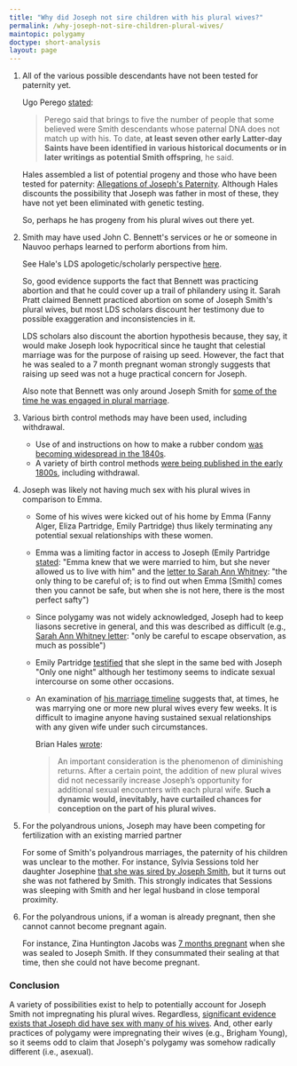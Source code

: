 ```yaml
---
title: "Why did Joseph not sire children with his plural wives?"
permalink: /why-joseph-not-sire-children-plural-wives/
maintopic: polygamy
doctype: short-analysis
layout: page
---
```


1. All of the various possible descendants have not been tested for paternity yet.

    Ugo Perego [stated](https://www.deseretnews.com/article/695226318/DNA-tests-rule-out-2-as-Smith-descendants.html):

    > Perego said that brings to five the number of people that some believed were Smith descendants whose paternal DNA does not match up with his. To date, **at least seven other early Latter-day Saints have been identified in various historical documents or in later writings as potential Smith offspring**, he said.

    Hales assembled a list of potential progeny and those who have been tested for paternity: [Allegations of Joseph's Paternity](http://josephsmithspolygamy.org/wordpress/wp-content/uploads/2016/06/Possible-Children-chart.jpg).  Although Hales discounts the possibility that Joseph was father in most of these, they have not yet been eliminated with genetic testing.

    So, perhaps he has progeny from his plural wives out there yet.

1. Smith may have used John C. Bennett's services or he or someone in Nauvoo perhaps learned to perform abortions from him.

    See Hale's LDS apologetic/scholarly perspective [here](http://mormonpolygamydocuments.org/abortions/).

    So, good evidence supports the fact that Bennett was practicing abortion and that he could cover up a trail of philandery using it.  Sarah Pratt claimed Bennett practiced abortion on some of Joseph Smith's plural wives, but most LDS scholars discount her testimony due to possible exaggeration and inconsistencies in it.
    
    LDS scholars also discount the abortion hypothesis because, they say, it would make Joseph look hypocritical since he taught that celestial marriage was for the purpose of raising up seed.  However, the fact that he was sealed to a 7 month pregnant woman strongly suggests that raising up seed was not a huge practical concern for Joseph.

    Also note that Bennett was only around Joseph Smith for [some of the time he was engaged in plural marriage](https://lecturesondoubt.com/2019/03/27/top-6-exmormon-myths/).

1. Various birth control methods may have been used, including withdrawal.

    * Use of and instructions on how to make a rubber condom [was becoming widespread in the 1840s](https://en.wikipedia.org/wiki/History_of_condoms#18th_century).
    * A variety of birth control methods [were being published in the early 1800s](http://artsci.case.edu/dittrick/online-exhibits/history-of-birth-control/contraception-in-america-1800-1900/early-literature/), including withdrawal.

1. Joseph was likely not having much sex with his plural wives in comparison to Emma.

    * Some of his wives were kicked out of his home by Emma (Fanny Alger, Eliza Partridge, Emily Partridge) thus likely terminating any potential sexual relationships with these women.
    * Emma was a limiting factor in access to Joseph (Emily Partridge [stated](http://josephsmithspolygamy.org/common-questions/plural-marriages-sexual/emily-dow-partridge-evidence-of-sexuality/): "Emma knew that we were married to him, but she never allowed us to live with him" and the [letter to Sarah Ann Whitney](http://josephsmithspolygamy.org/plural-wives-overview/sarah-ann-whitney/): "the only thing to be careful of; is to find out when Emma [Smith] comes then you cannot be safe, but when she is not here, there is the most perfect safty")
    * Since polygamy was not widely acknowledged, Joseph had to keep liasons secretive in general, and this was described as difficult (e.g., [Sarah Ann Whitney letter](http://josephsmithspolygamy.org/plural-wives-overview/sarah-ann-whitney/): "only be careful to escape observation, as much as possible")
    * Emily Partridge [testified](http://josephsmithspolygamy.org/common-questions/plural-marriages-sexual/emily-dow-partridge-evidence-of-sexuality/) that she slept in the same bed with Joseph "Only one night" although her testimony seems to indicate sexual intercourse on some other occasions.
    * An examination of [his marriage timeline](https://en.wikipedia.org/wiki/List_of_Joseph_Smith%27s_wives) suggests that, at times, he was marrying one or more new plural wives every few weeks.  It is difficult to imagine anyone having sustained sexual relationships with any given wife under such circumstances.

        Brian Hales [wrote](http://josephsmithspolygamy.org/common-questions/plural-marriages-sexual/):

        > An important consideration is the phenomenon of diminishing returns. After a certain point, the addition of new plural wives did not necessarily increase Joseph’s opportunity for additional sexual encounters with each plural wife. **Such a dynamic would, inevitably, have curtailed chances for conception on the part of his plural wives.**

1. For the polyandrous unions, Joseph may have been competing for fertilization with an existing married partner

    For some of Smith's polyandrous marriages, the paternity of his children was unclear to the mother.  For instance, Sylvia Sessions told her daughter Josephine [that she was sired by Joseph Smith](https://www.fairmormon.org/answers/Question:_Did_Joseph_Smith_produce_any_children_by_his_plural_wives:_The_case_for_children), but it turns out she was not fathered by Smith.  This strongly indicates that Sessions was sleeping with Smith and her legal husband in close temporal proximity.

1. For the polyandrous unions, if a woman is already pregnant, then she cannot cannot become pregnant again.

    For instance, Zina Huntington Jacobs was [7 months pregnant](http://josephsmithspolygamy.org/plural-wives-overview/zina-diantha-huntington/) when she was sealed to Joseph Smith.  If they consummated their sealing at that time, then she could not have become pregnant.

### Conclusion

A variety of possibilities exist to help to potentially account for Joseph Smith not impregnating his plural wives.  Regardless, [significant evidence exists that Joseph did have sex with many of his wives](https://github.com/faenrandir/a_careful_examination/blob/27159d5d2cf14aa7da733e78e201951f8ca6865d/documents/polygamy/evidence_of_sex.md).  And, other early practices of polygamy were impregnating their wives (e.g., Brigham Young), so it seems odd to claim that Joseph's polygamy was somehow radically different (i.e., asexual).
